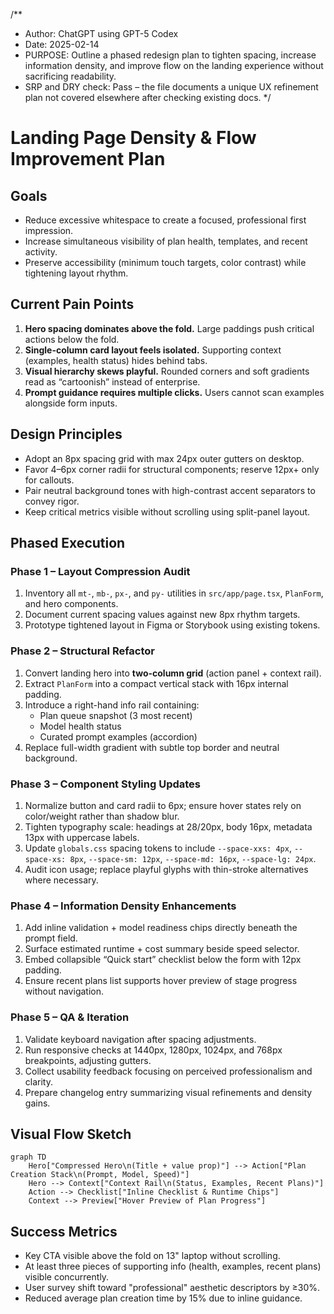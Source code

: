 /**
 * Author: ChatGPT using GPT-5 Codex
 * Date: 2025-02-14
 * PURPOSE: Outline a phased redesign plan to tighten spacing, increase information density, and improve flow on the landing experience without sacrificing readability.
 * SRP and DRY check: Pass – the file documents a unique UX refinement plan not covered elsewhere after checking existing docs.
 */

# Landing Page Density & Flow Improvement Plan

## Goals
- Reduce excessive whitespace to create a focused, professional first impression.
- Increase simultaneous visibility of plan health, templates, and recent activity.
- Preserve accessibility (minimum touch targets, color contrast) while tightening layout rhythm.

## Current Pain Points
1. **Hero spacing dominates above the fold.** Large paddings push critical actions below the fold.
2. **Single-column card layout feels isolated.** Supporting context (examples, health status) hides behind tabs.
3. **Visual hierarchy skews playful.** Rounded corners and soft gradients read as “cartoonish” instead of enterprise.
4. **Prompt guidance requires multiple clicks.** Users cannot scan examples alongside form inputs.

## Design Principles
- Adopt an 8px spacing grid with max 24px outer gutters on desktop.
- Favor 4–6px corner radii for structural components; reserve 12px+ only for callouts.
- Pair neutral background tones with high-contrast accent separators to convey rigor.
- Keep critical metrics visible without scrolling using split-panel layout.

## Phased Execution

### Phase 1 – Layout Compression Audit
1. Inventory all `mt-`, `mb-`, `px-`, and `py-` utilities in `src/app/page.tsx`, `PlanForm`, and hero components.
2. Document current spacing values against new 8px rhythm targets.
3. Prototype tightened layout in Figma or Storybook using existing tokens.

### Phase 2 – Structural Refactor
1. Convert landing hero into **two-column grid** (action panel + context rail).
2. Extract `PlanForm` into a compact vertical stack with 16px internal padding.
3. Introduce a right-hand info rail containing:
   - Plan queue snapshot (3 most recent)
   - Model health status
   - Curated prompt examples (accordion)
4. Replace full-width gradient with subtle top border and neutral background.

### Phase 3 – Component Styling Updates
1. Normalize button and card radii to 6px; ensure hover states rely on color/weight rather than shadow blur.
2. Tighten typography scale: headings at 28/20px, body 16px, metadata 13px with uppercase labels.
3. Update `globals.css` spacing tokens to include `--space-xxs: 4px`, `--space-xs: 8px`, `--space-sm: 12px`, `--space-md: 16px`, `--space-lg: 24px`.
4. Audit icon usage; replace playful glyphs with thin-stroke alternatives where necessary.

### Phase 4 – Information Density Enhancements
1. Add inline validation + model readiness chips directly beneath the prompt field.
2. Surface estimated runtime + cost summary beside speed selector.
3. Embed collapsible “Quick start” checklist below the form with 12px padding.
4. Ensure recent plans list supports hover preview of stage progress without navigation.

### Phase 5 – QA & Iteration
1. Validate keyboard navigation after spacing adjustments.
2. Run responsive checks at 1440px, 1280px, 1024px, and 768px breakpoints, adjusting gutters.
3. Collect usability feedback focusing on perceived professionalism and clarity.
4. Prepare changelog entry summarizing visual refinements and density gains.

## Visual Flow Sketch
```mermaid
graph TD
    Hero["Compressed Hero\n(Title + value prop)"] --> Action["Plan Creation Stack\n(Prompt, Model, Speed)"]
    Hero --> Context["Context Rail\n(Status, Examples, Recent Plans)"]
    Action --> Checklist["Inline Checklist & Runtime Chips"]
    Context --> Preview["Hover Preview of Plan Progress"]
```

## Success Metrics
- Key CTA visible above the fold on 13" laptop without scrolling.
- At least three pieces of supporting info (health, examples, recent plans) visible concurrently.
- User survey shift toward "professional" aesthetic descriptors by ≥30%.
- Reduced average plan creation time by 15% due to inline guidance.

